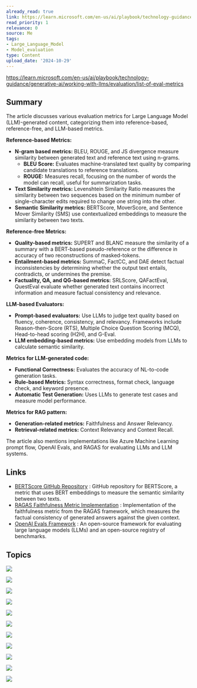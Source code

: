 ```yaml
---
already_read: true
link: https://learn.microsoft.com/en-us/ai/playbook/technology-guidance/generative-ai/working-with-llms/evaluation/list-of-eval-metrics
read_priority: 1
relevance: 0
source: Me
tags:
- Large_Language_Model
- Model_evaluation
type: Content
upload_date: '2024-10-29'
---
```


https://learn.microsoft.com/en-us/ai/playbook/technology-guidance/generative-ai/working-with-llms/evaluation/list-of-eval-metrics
## Summary

The article discusses various evaluation metrics for Large Language Model (LLM)-generated content, categorizing them into reference-based, reference-free, and LLM-based metrics.

**Reference-based Metrics:**
- **N-gram based metrics:** BLEU, ROUGE, and JS divergence measure similarity between generated text and reference text using n-grams.
  - **BLEU Score:** Evaluates machine-translated text quality by comparing candidate translations to reference translations.
  - **ROUGE:** Measures recall, focusing on the number of words the model can recall, useful for summarization tasks.
- **Text Similarity metrics:** Levenshtein Similarity Ratio measures the similarity between two sequences based on the minimum number of single-character edits required to change one string into the other.
- **Semantic Similarity metrics:** BERTScore, MoverScore, and Sentence Mover Similarity (SMS) use contextualized embeddings to measure the similarity between two texts.

**Reference-free Metrics:**
- **Quality-based metrics:** SUPERT and BLANC measure the similarity of a summary with a BERT-based pseudo-reference or the difference in accuracy of two reconstructions of masked-tokens.
- **Entailment-based metrics:** SummaC, FactCC, and DAE detect factual inconsistencies by determining whether the output text entails, contradicts, or undermines the premise.
- **Factuality, QA, and QG-based metrics:** SRLScore, QAFactEval, QuestEval evaluate whether generated text contains incorrect information and measure factual consistency and relevance.

**LLM-based Evaluators:**
- **Prompt-based evaluators:** Use LLMs to judge text quality based on fluency, coherence, consistency, and relevancy. Frameworks include Reason-then-Score (RTS), Multiple Choice Question Scoring (MCQ), Head-to-head scoring (H2H), and G-Eval.
- **LLM embedding-based metrics:** Use embedding models from LLMs to calculate semantic similarity.

**Metrics for LLM-generated code:**
- **Functional Correctness:** Evaluates the accuracy of NL-to-code generation tasks.
- **Rule-based Metrics:** Syntax correctness, format check, language check, and keyword presence.
- **Automatic Test Generation:** Uses LLMs to generate test cases and measure model performance.

**Metrics for RAG pattern:**
- **Generation-related metrics:** Faithfulness and Answer Relevancy.
- **Retrieval-related metrics:** Context Relevancy and Context Recall.

The article also mentions implementations like Azure Machine Learning prompt flow, OpenAI Evals, and RAGAS for evaluating LLMs and LLM systems.
## Links

- [BERTScore GitHub Repository](https://github.com/Tiiiger/bert_score) : GitHub repository for BERTScore, a metric that uses BERT embeddings to measure the semantic similarity between two texts.
- [RAGAS Faithfulness Metric Implementation](https://github.com/explodinggradients/ragas/blob/main/src/ragas/metrics/_faithfulness.py) : Implementation of the faithfulness metric from the RAGAS framework, which measures the factual consistency of generated answers against the given context.
- [OpenAI Evals Framework](https://github.com/openai/evals) : An open-source framework for evaluating large language models (LLMs) and an open-source registry of benchmarks.

## Topics

![](topics/Concept/Evaluation%20Metrics)

![](topics/Concept/BLEU%20Score)

![](topics/Concept/ROUGE)

![](topics/Concept/Levenshtein%20Similarity%20Ratio)

![](topics/Concept/Semantic%20Similarity)

![](topics/Concept/Reference%20free%20Metrics)

![](topics/Concept/LLM%20based%20Evaluators)

![](topics/Concept/Functional%20Correctness)

![](topics/Concept/Rule%20based%20Metrics)

![](topics/Concept/Automatic%20Test%20Generation)

![](topics/Concept/Retrieval%20Augmented%20Generation%20RAG)
